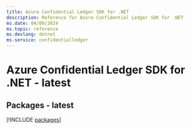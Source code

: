 ```yaml
---
title: Azure Confidential Ledger SDK for .NET
description: Reference for Azure Confidential Ledger SDK for .NET
ms.date: 04/09/2024
ms.topic: reference
ms.devlang: dotnet
ms.service: confidentialledger
---
```

# Azure Confidential Ledger SDK for .NET - latest
## Packages - latest
[!INCLUDE [packages](confidential-ledger-index.md)]
